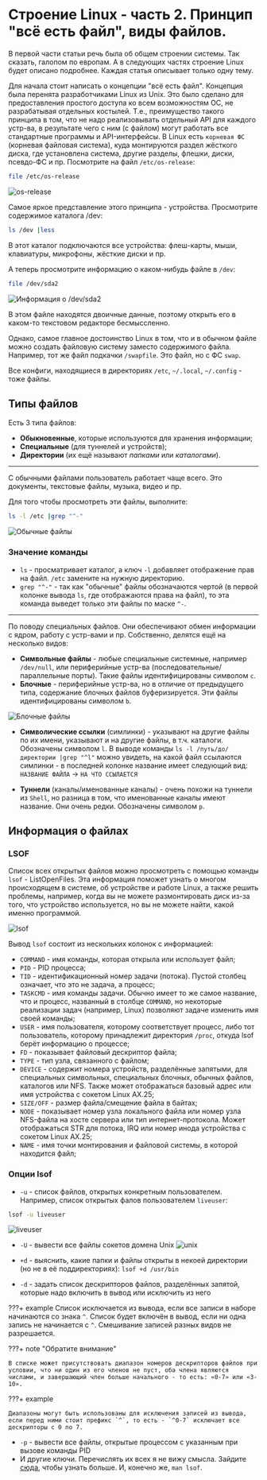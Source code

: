 # Строение Linux - часть 2. Принцип "всё есть файл", виды файлов.

В первой части статьи речь была об общем строении системы. Так сказать, галопом по европам. А в следующих частях строение Linux будет описано подробнее. Каждая статья описывает только одну тему.

Для начала стоит написать о концепции "всё есть файл". Концепция была перенята разработчиками Linux из Unix. Это было сделано для предоставления простого доступа ко всем возможностям ОС, не разрабатывая отдельных костылей. Т.е., преимущество такого принципа в том, что не надо реализовывать отдельный API для каждого устр-ва, в результате чего с ним (с файлом) могут работать все стандартные программы и API-интерфейсы. В Linux есть `корневая ФС` (корневая файловая система), куда монтируются раздел жёсткого диска, где установлена система, другие разделы, флешки, диски, псевдо-ФС и пр. Посмотрите на файл `/etc/os-release`:

```bash
file /etc/os-release
```

![os-release](pic/os-release.png)

Самое яркое представление этого принципа - устройства. Просмотрите содержимое каталога /dev:

```bash
ls /dev |less
```

В этот каталог подключаются все устройства: флеш-карты, мыши, клавиатуры, микрофоны, жёсткие диски и пр.

А теперь просмотрите информацию о каком-нибудь файле в `/dev`:

```bash
file /dev/sda2
```

![Информация о /dev/sda2](pic/sda2.png)

В этом файле находятся двоичные данные, поэтому открыть его в каком-то текстовом редакторе бесмыссленно.

Однако, самое главное достоинство Linux в том, что и в обычном файле можно создать файловую систему заместо содержимого файла. Например, тот же файл подкачки `/swapfile`. Это файл, но с ФС `swap`.

Все конфиги, находящиеся в директориях `/etc`, `~/.local`, `~/.config` - тоже файлы.

## Типы файлов

Есть 3 типа файлов:

- **Обыкновенные**, которые используются для хранения информации;
- **Специальные** (для туннелей и устройств);
- **Директории** (их ещё называют _папками_ или _каталогами_).

---

С обычными файлами пользователь работает чаще всего. Это документы, текстовые файлы, музыка, видео и пр.

Для того чтобы просмотреть эти файлы, выполните:

```bash
ls -l /etc |grep "^-"
```

![Обычные файлы](pic/file1.png)

### Значение команды

- `ls` - просматривает каталог, а ключ `-l` добавляет отображение прав на файл. `/etc` замените на нужную директорию.
- `grep "^-"` - так как "обычные" файлы обозначаются чертой (в первой колонке вывода `ls`, где отображаются права на файл), то эта команда выведет только эти файлы по маске `^-`.

---

По поводу специальных файлов. Они обеспечивают обмен информации с ядром, работу с устр-вами и пр. Собственно, делятся ещё на несколько видов:

- **Символьные файлы** - любые специальные системные, например `/dev/null`, или периферийные устр-ва (последовательные/параллельные порты). Такие файлы идентифицированы символом `c`.
- **Блочные** - периферийные устр-ва, но в отличие от предыдущего типа, содержание блочных файлов буферизируется. Эти файлы идентифицированы символом `b`.

![Блочные файлы](pic/sda2.png)

- **Символические ссылки** (симлинки) - указывают на другие файлы по их имени, указывают и на другие файлы, в т.ч. каталоги. Обозначены символом `l`. В выводе команды `ls -l /путь/до/директории |grep "^l"` можно увидеть, на какой файл ссылаются симлинки - в последней колонке название имеет следующий вид:
  `НАЗВАНИЕ ФАЙЛА` -> `НА ЧТО ССЫЛАЕТСЯ`

- **Туннели** (каналы/именованные каналы) - очень похожи на туннели из `Shell`, но разница в том, что именованные каналы имеют название. Они очень редки. Обозначены символом `p`.

## Информация о файлах

### LSOF

Список всех открытых файлов можно просмотреть с помощью команды `lsof` - ListOpenFiles. Эта информация поможет узнать о многом происходящем в системе, об устройстве и работе Linux, а также решить проблемы, например, когда вы не можете размонтировать диск из-за того, что устройство используется, но вы не можете найти, какой именно программой.

![lsof](pic/lsof.png)

Вывод `lsof` состоит из нескольких колонок с информацией:

- `COMMAND` - имя команды, которая открыла или использует файл;
- `PID` - PID процесса;
- `TID` - идентификационный номер задачи (потока). Пустой столбец означает, что это не задача, а процесс;
- `TASKCMD` - имя команды задачи. Обычно имеет то же самое название, что и процесс, названный в столбце `COMMAND`, но некоторые реализации задач (например, Linux) позволяют задаче изменить имя своей команды;
- `USER` - имя пользователя, которому соответствует процесс, либо тот пользователь, которому принадлежит директория `/proc`, откуда lsof берёт информацию о процессе;
- `FD` - показывает файловый дескриптор файла;
- `TYPE` - тип узла, связанного с файлом;
- `DEVICE` - содержит номера устройств, разделённые запятыми, для специальных символьных, специальных блочных, обычных файлов, каталогов или NFS. Также может отображаться базовый адрес или имя устройства с сокетом Linux AX.25;
- `SIZE/OFF` - размер файла/смещение файла в байтах;
- `NODE` - показывает номер узла локального файла или номер узла NFS-файла на хосте сервера или тип интернет-протокола. Может отображаться STR для потока, IRQ или номер инода устройства с сокетом Linux AX.25;
- `NAME` - имя точки монтирования и файловой системы, в которой находится файл;

### Опции lsof

- `-u` - список файлов, открытых конкретным пользователем. Например, список открытых фалов пользователем `liveuser`:

```bash
lsof -u liveuser
```

![liveuser](pic/liveuser.png)

- `-U` - вывести все файлы сокетов домена Unix
  ![unix](pic/unix.png)

- `+d` - выяснить, какие папки и файлы открыты в некоей директории (но не в её поддиректориях): `lsof +d /usr/bin`
- `-d` - задать список дескрипторов файлов, разделённых запятой, которые надо включить в вывод или исключить из него

???+ example
    Список исключается из вывода, если все записи в наборе начинаются со знака `^`. Список будет включён в вывод, если ни одна запись не начинается с `^`. Смешивание записей разных видов не разрешается.

???+ note "Обратите внимание"

    В списке может присутствовать диапазон номеров дескрипторов файлов при условии, что ни один из его членов не пуст, оба члена являются числами, и завершающий член больше начального - то есть: «0-7» или «3-10».

???+ example
    
    Диапазоны могут быть использованы для исключения записей из вывода, если перед ними стоит префикс `^`, то есть - `^0-7` исключает все дескрипторы с 0 по 7.

- `-p` - вывести все файлы, открытые процессом с указанным при вызове команды PID
- И другие ключи. Перечислять их всех я не вижу смысла. Зайдите [сюда](https://habr.com/ru/company/ruvds/blog/337934/), чтобы узнать больше. И, конечно же, `man lsof`.
